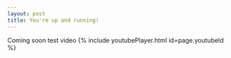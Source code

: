 ```yaml
---
layout: post
title: You're up and running!
---
```


Coming soon
test video {% include youtubePlayer.html id=page.youtubeId %}
